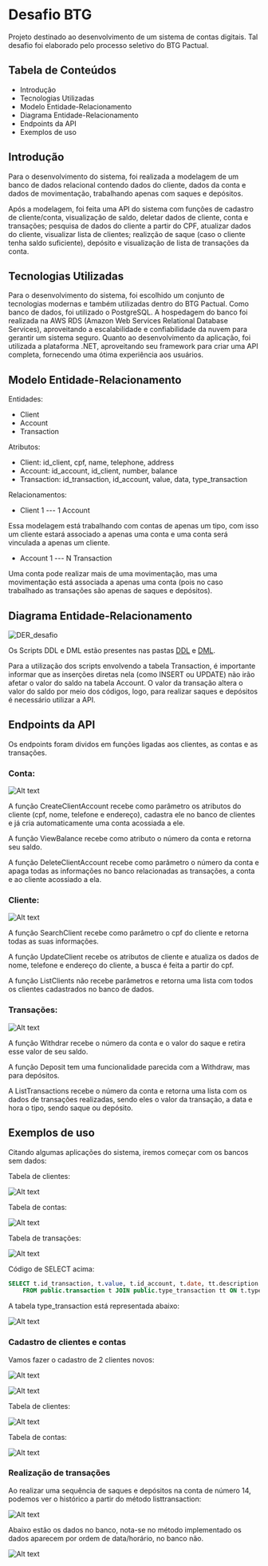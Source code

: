 # Desafio BTG

Projeto destinado ao desenvolvimento de um sistema de contas digitais. Tal desafio foi elaborado pelo processo seletivo do BTG Pactual.

## Tabela de Conteúdos

- Introdução
- Tecnologias Utilizadas
- Modelo Entidade-Relacionamento
- Diagrama Entidade-Relacionamento
- Endpoints da API
- Exemplos de uso

## Introdução

Para o desenvolvimento do sistema, foi realizada a modelagem de um banco de dados relacional contendo dados do cliente, dados da conta e dados de movimentação, trabalhando apenas com saques e depósitos.

Após a modelagem, foi feita uma API do sistema com funções de cadastro de cliente/conta, visualização de saldo, deletar dados de cliente, conta e transações; pesquisa de dados do cliente a partir do CPF, atualizar dados do cliente, visualizar lista de clientes; realizção de saque (caso o cliente tenha saldo suficiente), depósito e visualização de lista de transações da conta.

## Tecnologias Utilizadas

Para o desenvolvimento do sistema, foi escolhido um conjunto de tecnologias modernas e também utilizadas dentro do BTG Pactual. Como banco de dados, foi utilizado o PostgreSQL. A hospedagem do banco foi realizada na AWS RDS (Amazon Web Services Relational Database Services), aproveitando a escalabilidade e confiabilidade da nuvem para gerantir um sistema seguro. Quanto ao desenvolvimento da aplicação, foi utilizada a plataforma .NET, aproveitando seu framework para criar uma API completa, fornecendo uma ótima experiência aos usuários.

## Modelo Entidade-Relacionamento

Entidades:

- Client
- Account
- Transaction

Atributos:

- Client: id_client, cpf, name, telephone, address
- Account: id_account, id_client, number, balance
- Transaction: id_transaction, id_account, value, data, type_transaction

Relacionamentos:

- Client 1 --- 1 Account

Essa modelagem está trabalhando com contas de apenas um tipo, com isso um cliente estará associado a apenas uma conta e uma conta será vinculada a apenas um cliente.

- Account 1 --- N Transaction

Uma conta pode realizar mais de uma movimentação, mas uma movimentação está associada a apenas uma conta (pois no caso trabalhado as transações são apenas de saques e depósitos).

## Diagrama Entidade-Relacionamento

![DER_desafio](/docs/DER_desafio.jpg)

Os Scripts DDL e DML estão presentes nas pastas [DDL](docs/DDL) e [DML](docs/DML).

Para a utilização dos scripts envolvendo a tabela Transaction, é importante informar que as inserções diretas nela (como INSERT ou UPDATE) não irão afetar o valor do saldo na tabela Account. O valor da transação altera o valor do saldo por meio dos códigos, logo, para realizar saques e depósitos é necessário utilizar a API.

## Endpoints da API

Os endpoints foram dividos em funções ligadas aos clientes, as contas e as transações.

### Conta:

![Alt text](docs/endpoints/image.png)

A função CreateClientAccount recebe como parâmetro os atributos do cliente (cpf, nome, telefone e endereço), cadastra ele no banco de clientes e já cria automaticamente uma conta acossiada a ele.

A função ViewBalance recebe como atributo o número da conta e retorna seu saldo.

A função DeleteClientAccount recebe como parâmetro o número da conta e apaga todas as informações no banco relacionadas as transações, a conta e ao cliente acossiado a ela.

### Cliente:

![Alt text](docs/endpoints/image-1.png)

A função SearchClient recebe como parâmetro o cpf do cliente e retorna todas as suas informações.

A função UpdateClient recebe os atributos de cliente e atualiza os dados de nome, telefone e endereço do cliente, a busca é feita a partir do cpf.

A função ListClients não recebe parâmetros e retorna uma lista com todos os clientes cadastrados no banco de dados.

### Transações:

![Alt text](docs/endpoints/image-2.png)

A função Withdrar recebe o número da conta e o valor do saque e retira esse valor de seu saldo.

A função Deposit tem uma funcionalidade parecida com a Withdraw, mas para depósitos.

A ListTransactions recebe o número da conta e retorna uma lista com os dados de transações realizadas, sendo eles o valor da transação, a data e hora o tipo, sendo saque ou depósito.

## Exemplos de uso

Citando algumas aplicações do sistema, iremos começar com os bancos sem dados:

Tabela de clientes:

![Alt text](/docs/examples_photos/image.png)

Tabela de contas:

![Alt text](/docs/examples_photos/image1.png)

Tabela de transações:

![Alt text](docs/examples_photos/image2.png)

Código de SELECT acima:

```sql
SELECT t.id_transaction, t.value, t.id_account, t.date, tt.description
	FROM public.transaction t JOIN public.type_transaction tt ON t.type_transaction = tt.type;
```

A tabela type_transaction está representada abaixo:

![Alt text](docs/examples_photos/image3.png)

### Cadastro de clientes e contas

Vamos fazer o cadastro de 2 clientes novos:

![Alt text](docs/examples_photos//image4.png)

![Alt text](docs/examples_photos/image-1.png)

Tabela de clientes:

![Alt text](docs/examples_photos//image6.png)

Tabela de contas:

![Alt text](docs/examples_photos//image7.png)

### Realização de transações

Ao realizar uma sequência de saques e depósitos na conta de número 14, podemos ver o histórico a partir do método listtransaction:

![Alt text](docs/examples_photos/image-12.png)

Abaixo estão os dados no banco, nota-se no método implementado os dados aparecem por ordem de data/horário, no banco não.

![Alt text](docs/examples_photos//image8.png)